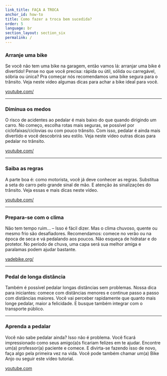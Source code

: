 ```yaml
---
link_title: FAÇA A TROCA
anchor_id: how-to
title: Como fazer a troca bem sucedida?
order: 5
language: br
section_layout: section_six
permalink: /
---
```


### Arranje uma bike
Se você não tem uma bike na garagem, então vamos lá: arranjar uma bike é divertido! Pense no que você precisa: rápida ou útil, sólida ou carregável, sóbria ou única? Pra começar nós recomendamos uma bike segura para o trânsito.
Veja neste video algumas dicas para achar a bike ideal para você.

<a href="https://www.youtube.com/watch?v=QoJ4WxntoBc" target="_blank">youtube.com/</a>

***

### Diminua os medos
O risco de acidentes ao pedalar é mais baixo do que quando dirigindo um carro. No começo, escolha rotas mais seguras, se possível por ciclofaixas/ciclovias ou com pouco trânsito. Com isso, pedalar é ainda mais divertido e você descobrirá seu estilo. Veja neste vídeo outras dicas para pedalar no trânsito.


<a href="https://www.youtube.com/watch?v=1jhTovYiLIw" target="_blank">youtube.com/</a>

***

### Saiba as regras
A parte boa é: como motorista, você já deve conhecer as regras. Substitua a seta do carro pelo grande sinal de mão. E atenção às sinalizações do trânsito. Veja essas e mais dicas neste vídeo.

<a href="https://www.youtube.com/watch?v=0Rh9gzybI6E" target="_blank">youtube.com/</a>

***

### Prepara-se com o clima
Não tem tempo ruim... – Isso é fácil dizer. Mas o clima chuvoso, quente ou mesmo frio são desafiadores. Recomendamos: comece no verão ou na época de seca e vá pedalando aos poucos. Não esqueça de hidratar e do protetor. No período de chuva, uma capa será sua melhor amiga e paralamas podem ajudar bastante.

<a href="http://vadebike.org/2013/02/dicas-bicicleta-pedalar-na-chuva/" target="_blank">vadebike.org/</a>

***

### Pedal de longa distância
Também é possível pedalar longas distâncias sem problemas. Nossa dica para iniciantes: comece com distâncias menores e continue passo a passo com distâncias maiores. Você vai perceber rapidamente que quanto mais longe pedalar, maior a felicidade. E busque também integrar com o transporte público.

***

### Aprenda a pedalar
Você não sabe pedalar ainda? Isso não é problema. Você ficará impressionado como seus amigo(a)s ficariam felizes em te ajudar. Encontre um(a) professor(a) paciente e comece. E divirta-se fazendo isso de novo, faça algo pela primeira vez na vida. Você pode também chamar um(a) Bike Anjo ou seguir este vídeo tutorial.

<a href="https://www.youtube.com/watch?v=yb8r2ahrlNM&t=2s" target="_blank">youtube.com</a>
